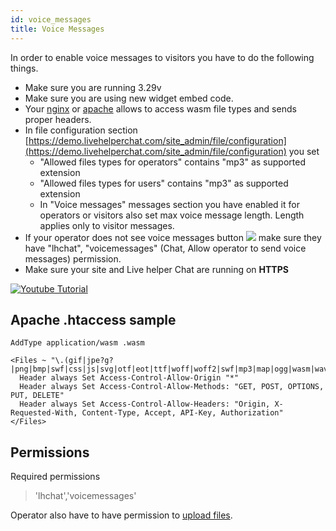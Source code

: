```yaml
---
id: voice_messages
title: Voice Messages
---
```


In order to enable voice messages to visitors you have to do the following things.

* Make sure you are running 3.29v
* Make sure you are using new widget embed code.
* Your [nginx](nginx-configuration-tips.md) or [apache](https://blog.addpipe.com/recording-mp3-audio-in-html5-using-vmsg-a-webassembly-library-based-on-lame/) allows to access wasm file types and sends proper headers.
* In file configuration section [https://demo.livehelperchat.com/site_admin/file/configuration](https://demo.livehelperchat.com/site_admin/file/configuration) you set
  * "Allowed files types for operators" contains "mp3" as supported extension
  * "Allowed files types for users" contains "mp3" as supported extension
  * In "Voice messages" messages section you have enabled it for operators or visitors also set max voice message length. Length applies only to visitor messages.
* If your operator does not see voice messages button ![](https://livehelperchat.com/var/media/files/voice.jpg) make sure they have "lhchat", "voicemessages" (Chat, Allow operator to send voice messages) permission.
* Make sure your site and Live helper Chat are running on **HTTPS**

[![Youtube Tutorial](https://img.youtube.com/vi/yTGwGdkBCyk/0.jpg)](https://youtu.be/yTGwGdkBCyk?t=92)

## Apache .htaccess sample

```apacheconfig
AddType application/wasm .wasm

<Files ~ "\.(gif|jpe?g?|png|bmp|swf|css|js|svg|otf|eot|ttf|woff|woff2|swf|mp3|map|ogg|wasm|wav|pdf|ico|txt)$">
  Header always Set Access-Control-Allow-Origin "*"
  Header always Set Access-Control-Allow-Methods: "GET, POST, OPTIONS, PUT, DELETE"
  Header always Set Access-Control-Allow-Headers: "Origin, X-Requested-With, Content-Type, Accept, API-Key, Authorization"
</Files>
```

## Permissions

Required permissions

> 'lhchat','voicemessages'

Operator also have to have permission to [upload files](chat/files.md#permissions).